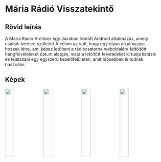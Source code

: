 # Mária Rádió Visszatekintő

## Rövid leírás

A Maria Radio Archiver egy Javaban íródott Android alkalmazás, amely családi kérésre született
A célom az volt, hogy egy olyan alkalmazást hozzak létre, ami képes letölteni a rádiócsatorna weboldalára feltöltött hangfelvételeket dátum alapján,
majd a letöltött felvételeket ki tudja listázni és lejátszani egy egyszerű kezelőfelületen, amit idősebbek is tudnak használni.


## Képek

<p float="center">
  <img src="https://raw.githubusercontent.com/marton1114/Maria_radio_archiver/main/list.jpg" width="24%" height="24%"> 
  <img src="https://raw.githubusercontent.com/marton1114/Maria_radio_archiver/main/remove.jpg" width="24%" height="24%">
  <img src="https://raw.githubusercontent.com/marton1114/Maria_radio_archiver/main/add.jpg" width="24%" height="24%"> 
  <img src="https://raw.githubusercontent.com/marton1114/Maria_radio_archiver/main/player.jpg" width="24%" height="24%"> 
</p>
